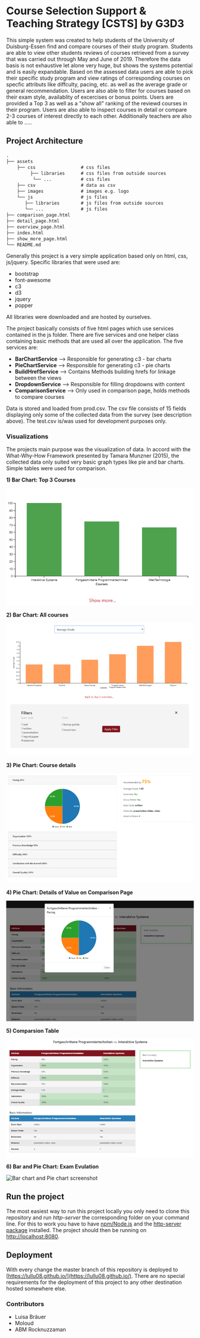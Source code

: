 # Course Selection Support & Teaching Strategy [CSTS] by G3D3
This simple system was created to help students of the University of Duisburg-Essen find and compare courses of their study program. Students are able to view other students reviews of courses retrieved from a survey that was carried out through May and June of 2019. Therefore the data basis is not exhaustive let alone very huge, but shows the systems potential and is easily expandable.
Based on the assessed data users are able to pick their specific study program and view ratings of corresponding courses on specfic attributs like diffculty, pacing, etc. as well as the average grade or general recommendation. Users are also able to filter for courses based on their exam style, availablity of excercises or bonus points. Users are provided a Top 3 as well as a "show all" ranking of the reviewd courses in their program. Users are also able to inspect courses in detail or compare 2-3 courses of interest directly to each other. Additionally teachers are also able to .....

## Project Architecture
    .
    ├── assets                  
        ├── css                 # css files
             ├── libraries      # css files from outside sources
              └── ...           # css files 
        ├── csv                 # data as csv 
        ├── images              # images e.g. logo
        └── js                  # js files
           ├── libraries        # js files from outside sources
           └── ...              # js files
    ├── comparison_page.html                    
    ├── detail_page.html          
    ├── overview_page.html
    ├── index.html
    ├── show_more_page.html
    └── README.md

Generally this project is a very simple application based only on html, css, js/jquery. 
Specific libraries that were used are:
* bootstrap
* font-awesome
* c3
* d3
* jquery
* popper

All libraries were downloaded and are hosted by ourselves. 

The project basically consists of five html pages which use services contained in the js folder. There are five services and one helper class containing basic methods that are used all over the application.
The five services are:
* **BarChartService**   --> Responsible for generating c3 - bar charts
* **PieChartService**   --> Responsible for generating c3 - pie charts
* **BuildHrefService**  --> Contains Methods building hrefs for linkage between the views
* **DropdownService**   --> Responsible for filling dropdowns with content
* **ComparisonService** --> Only used in comparison page, holds methods to compare courses

Data is stored and loaded from prod.csv. The csv file consists of 15 fields displaying only some of the collected data from the survey (see description above). The test.csv is/was used for development purposes only.

### Visualizations
The projects main purpose was the visualization of data. In accord with the What-Why-How Framework presented by Tamara Munzner (2015), the collected data only suited very basic graph types like pie and bar charts. Simple tables were used for comparison.

**1) Bar Chart: Top 3 Courses**

![Bar chart screenshot](https://github.com/Lullu08/Lullu08.github.io/blob/master/assets/images/bar_chart_small.png)



**2) Bar Chart: All courses**

![Bar chart big screenshot](https://github.com/Lullu08/Lullu08.github.io/blob/master/assets/images/bar_chart_big.png)



**3) Pie Chart: Course details**

![Pie chart one screenshot](https://github.com/Lullu08/Lullu08.github.io/blob/master/assets/images/pie_chart1.png)



**4) Pie Chart: Details of Value on Comparison Page**

![Pie chart two screenshot](https://github.com/Lullu08/Lullu08.github.io/blob/master/assets/images/pie_chart2.png)



**5) Comparsion Table**

![Comparison table screenshot](https://github.com/Lullu08/Lullu08.github.io/blob/master/assets/images/comparison_table.png)

**6) Bar and Pie Chart: Exam Evulation**

![Bar chart and Pie chart screenshot](https://github.com/sadin69/CSTS/tree/master/assets/images/exam_evu.png)

## Run the project
The most easiest way to run this project locally you only need to clone this repository and run *http-server* the corresponding folder on your command line. For this to work you have to have [npm/Node.js](https://www.npmjs.com/get-npm) and the [http-server package](https://www.npmjs.com/package/http-server) installed. The project should then be running on [http://localhost:8080](http://localhost:8080).

## Deployment
With every change the master branch of this repository is deployed to [https://lullu08.github.io/](https://lullu08.github.io/). There are no special requirements for the deployment of this project to any other destination hosted somewhere else. 

### Contributors
* Luisa Bräuer 
* Moloud
* ABM Rocknuzzaman
